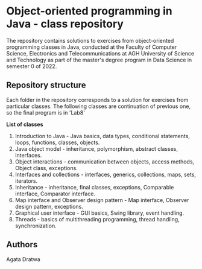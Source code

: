 # Object-oriented programming in Java - class repository

The repository contains solutions to exercises from object-oriented programming classes in Java, conducted at the Faculty of Computer Science, Electronics and Telecommunications at AGH University of Science and Technology as part of the master's degree program in Data Science in semester 0 of 2022.

## Repository structure

Each folder in the repository corresponds to a solution for exercises from particular classes. The following classes are continuation of previous one, so the final program is in 'Lab8'

**List of classes**

1. Introduction to Java - Java basics, data types, conditional statements, loops, functions, classes, objects.
2. Java object model - inheritance, polymorphism, abstract classes, interfaces.
3. Object interactions - communication between objects, access methods, Object class, exceptions.
4. Interfaces and collections - interfaces, generics, collections, maps, sets, iterators.
5. Inheritance - inheritance, final classes, exceptions, Comparable interface, Comparator interface.
6. Map interface and Observer design pattern - Map interface, Observer design pattern, exceptions.
7. Graphical user interface - GUI basics, Swing library, event handling.
8. Threads - basics of multithreading programming, thread handling, synchronization.

## Authors
Agata Dratwa
